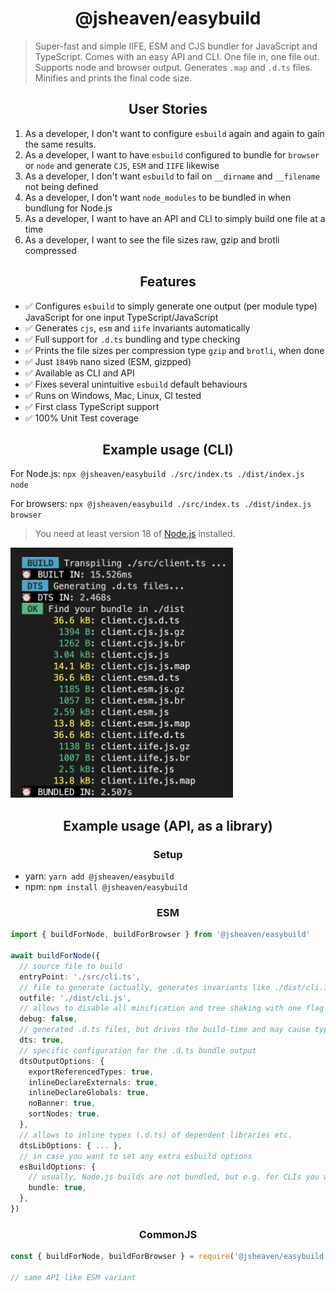 <h1 align="center">@jsheaven/easybuild</h1>

> Super-fast and simple IIFE, ESM and CJS bundler for JavaScript and TypeScript. Comes with an easy API and CLI. One file in, one file out. Supports node and browser output. Generates `.map` and `.d.ts` files. Minifies and prints the final code size.

<h2 align="center">User Stories</h2>

1. As a developer, I don't want to configure `esbuild` again and again to gain the same results.
2. As a developer, I want to have `esbuild` configured to bundle for `browser` or `node` and generate `CJS`, `ESM` and `IIFE` likewise
3. As a developer, I don't want `esbuild` to fail on `__dirname` and `__filename` not being defined
4. As a developer, I don't want `node_modules` to be bundled in when bundlung for Node.js
5. As a developer, I want to have an API and CLI to simply build one file at a time
6. As a developer, I want to see the file sizes raw, gzip and brotli compressed

<h2 align="center">Features</h2>

- ✅ Configures `esbuild` to simply generate one output (per module type) JavaScript for one input TypeScript/JavaScript
- ✅ Generates `cjs`, `esm` and `iife` invariants automatically
- ✅ Full support for `.d.ts` bundling and type checking
- ✅ Prints the file sizes per compression type `gzip` and `brotli`, when done
- ✅ Just `1849b` nano sized (ESM, gizpped)
- ✅ Available as CLI and API
- ✅ Fixes several unintuitive `esbuild` default behaviours
- ✅ Runs on Windows, Mac, Linux, CI tested
- ✅ First class TypeScript support
- ✅ 100% Unit Test coverage

<h2 align="center">Example usage (CLI)</h2>

For Node.js:
`npx @jsheaven/easybuild ./src/index.ts ./dist/index.js node`

For browsers:
`npx @jsheaven/easybuild ./src/index.ts ./dist/index.js browser`

> You need at least version 18 of [Node.js](https://www.nodejs.org) installed.

<img src="output.png" height="400px" />

<h2 align="center">Example usage (API, as a library)</h2>

<h3 align="center">Setup</h2>

- yarn: `yarn add @jsheaven/easybuild`
- npm: `npm install @jsheaven/easybuild`

<h3 align="center">ESM</h2>

```ts
import { buildForNode, buildForBrowser } from '@jsheaven/easybuild'

await buildForNode({
  // source file to build
  entryPoint: './src/cli.ts',
  // file to generate (actually, generates invariants like ./dist/cli.iife.js, etc.)
  outfile: './dist/cli.js',
  // allows to disable all minification and tree shaking with one flag
  debug: false,
  // generated .d.ts files, but drives the build-time and may cause typing errors
  dts: true,
  // specific configuration for the .d.ts bundle output
  dtsOutputOptions: {
    exportReferencedTypes: true,
    inlineDeclareExternals: true,
    inlineDeclareGlobals: true,
    noBanner: true,
    sortNodes: true,
  },
  // allows to inline types (.d.ts) of dependent libraries etc.
  dtsLibOptions: { ... },
  // in case you want to set any extra esbuild options
  esBuildOptions: {
    // usually, Node.js builds are not bundled, but e.g. for CLIs you want that
    bundle: true,
  },
})
```

<h3 align="center">CommonJS</h2>

```ts
const { buildForNode, buildForBrowser } = require('@jsheaven/easybuild')

// same API like ESM variant
```
